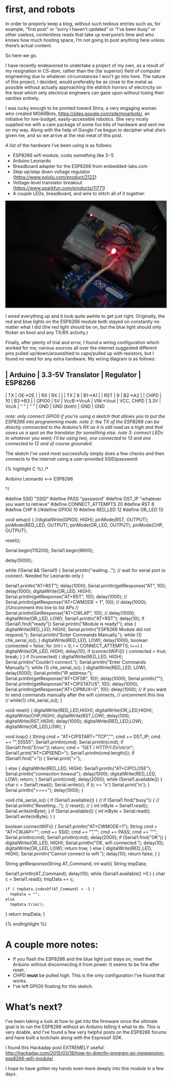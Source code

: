 first, and robots
======

In order to properly keep a blog, without such tedious entries such as, for example, “first post”
or “sorry I haven’t updated” or “I’ve been busy” or other useless, contentless reads that take up 
everyone’s time and who knows how much hosting space, I’m not going to post anything here unless there’s 
actual content.

So here we go.

I have recently endeavored to undertake a project of my own, as a result of my resignation in CS-dom,
rather than the (far superior) field of computer engineering due to whatever circumstances I won’t go into
here. The nature of this project, I decided, would preferably be as close to the metal as possible without 
actually approaching the eldritch horrors of electricity on the level which only electrical engineers can 
gaze upon without losing their sanities entirely.

I was lucky enough to be pointed toward Shira, a very engaging woman who created MOARBots, https://sites.google.com/site/moarbots/, an initiative 
for low-budget, easily-accessible robotics. She very nicely supplied me with a care package of some fun bits 
of hardware and sent me on my way. Along with the help of Google I’ve begun to decipher what she’s given me, 
and so we arrive at the real meat of this post.

A list of the hardware I’ve been using is as follows:

* ESP8266 wifi module, costs something like $3-$5
* Arduino Leonardo
* Breadboard adapter for the ESP8266 from embedded-labs.com
* Step up/step down voltage regulator (https://www.pololu.com/product/2122)
* Voltage-level translator breakout (https://www.sparkfun.com/products/11771)
* A couple LEDs, breadboard, and wire to stitch all of it together.

![Arduino Leonardo and ESP8266](/assets/itsalive.jpg)

I wired everything up and it took quite awhile to get just right. Originally, the red and blue lights on the 
ESP8266 module both stayed on constantly no matter what I did (the red light should be on, but the blue light
should only flicker on boot and any TX/RX activity.)

Finally, after plenty of trial and error, I found a wiring configuration which worked for me; various sources all 
over the internet suggested different pins pulled up/down/around/tied to caps/pulled up with resistors, but I found 
no need for any extra hardware. My wiring diagram is as follows:

| Arduino | 3.3-5V Translator | Regulator | ESP8266
------------------------------------------------
| TX   | OE->OE     |                   | RX
| RX   |            |                   | TX 
| 8    | B1->A1     |                   | RST
| 9    | B2->A2     |                   | CHPD
| 10   | B3->B3     |                   | GPIO0
| 5V   | VccB->VccA | VIN->Vout         | VCC, CHPD
| 3.3V | VccA       | “ “               | “ ”
| GND  | GND (both) | GND               | GND

*note: only connect GPIO0 if you’re using a sketch that allows you to put the ESP8266 into programming mode.*
*note 2: the TX of the ESP8266 can be directly connnected to the Arduino’s RX as it is still read as a high and 
that saves us a spot on the translator for something else.
note 3: connect LEDs to whatever you want; I’ll be using two, one connected to 13 and one connected to 12 and of course grounded.*

The sketch I’ve used most successfully simply does a few checks and then connects to the internet using a user-provided SSID/password:

{% highlight C %}
/*

Arduino Leonardo <--> ESP8266

*/

#define SSID "SSID"
#define PASS "password"
#define DST_IP "whatever you want to retrieve"
#define CONNECT_ATTEMPTS 20
#define RST 8
#define CHP 9
//#define GPIO0 10
#define RED_LED 12
#define OR_LED 13

void setup() {
  //digitalWrite(GPIO0, HIGH);
  pinMode(RST, OUTPUT);
  pinMode(RED_LED, OUTPUT);
  pinMode(OR_LED, OUTPUT);
  pinMode(CHP, OUTPUT);

  reset();

  Serial.begin(115200);
  Serial1.begin(9600);

  delay(5000);
  
  while (!Serial && !Serial1) {
     Serial.println("waiting..."); // wait for serial port to connect. Needed for Leonardo only
  } 
  
  Serial1.println("AT+RST");
  delay(1000);
  Serial.println(getResponse("AT", 10));
  delay(1000);
  digitalWrite(OR_LED, HIGH);
  Serial.println(getResponse("AT+RST", 10));
  delay(1000);
//  Serial.println(getResponse("AT+CWMODE = 1", 10));
//  delay(1000);
//Uncomment this line to list APs
//  Serial.println(GetResponse("AT+CWLAP", 10));
//  delay(1000);
  digitalWrite(OR_LED, LOW);
  Serial1.println("AT+RST");
  delay(10);
  if (Serial1.find("ready")) Serial.println("Module is ready!");
  else {
    digitalWrite(RED_LED, HIGH);
    Serial.println("ESP8266 Module did not respond.");
    Serial.println("Enter Commands Manually.");
    while (1) chk_serial_io();
  }
  digitalWrite(RED_LED, LOW);
  delay(1000);
  boolean connected = false;
  for (int i = 0; i < CONNECT_ATTEMPTS; i++) {
    digitalWrite(OR_LED, HIGH);
    delay(10);
    if (connectWiFi()) {
      connected = true;
      break;
    }
  }
  if (!connected) {
    digitalWrite(RED_LED, HIGH);
    Serial.println("Couldn't connect.");
    Serial.println("Enter Commands Manually.");
    while (1) chk_serial_io();
  }
  digitalWrite(RED_LED, LOW);
  delay(5000);
  Serial.println("IP address:");
  Serial.println(getResponse("AT+CIFSR", 10));
  delay(1000);
  Serial.println("");
  Serial.println(getResponse("AT+CIPSTATUS", 10));
  delay(1000);
  Serial.println(getResponse("AT+CIPMUX=0", 10));
  delay(1000);
  // if you want to send commands manually after the wifi connects,
  // uncomment this line
  // while(1) chk_serial_io();
}

void reset() {
  digitalWrite(RED_LED,HIGH);
  digitalWrite(OR_LED,HIGH);
  digitalWrite(CHP,HIGH);
  digitalWrite(RST,LOW);
  delay(100);
  digitalWrite(RST,HIGH);
  delay(1000);
  digitalWrite(RED_LED,LOW);
  digitalWrite(OR_LED,LOW);
}

void loop() {
  String cmd = "AT+CIPSTART=\"TCP\",\"";
  cmd += DST_IP;
  cmd += "\",55555";
  Serial1.println(cmd);
  Serial.println(cmd);
  if (Serial1.find("Error")) return;
  cmd = "GET / HTTP/1.0\r\n\r\n";
  Serial1.print("AT+CIPSEND=");
  Serial1.println(cmd.length());
  if (Serial1.find(">")) {
    Serial.print(">");

  } else {
    digitalWrite(RED_LED, HIGH);
    Serial1.println("AT+CIPCLOSE");
    Serial.println("connection timeout");
    delay(1000);
    digitalWrite(RED_LED, LOW);
    return;
  }
  Serial1.print(cmd);
  delay(2000);
  while (Serial1.available()) {
    char c = Serial1.read();
    Serial.write(c);
    if (c == '\r') Serial.print('\n');
  }
  Serial.println("====");
  delay(1000);
}

void chk_serial_io() {
  if (Serial1.available()) {
//    if (Serial1.find("busy")) {
//      Serial.println("Resetting...");
//      reset();
//    }
    int inByte = Serial1.read();
    Serial.write(inByte);
  }
  if (Serial.available()) {
    int inByte = Serial.read();
    Serial1.write(inByte);
  }
}

boolean connectWiFi() {
  Serial1.println("AT+CWMODE=1");
  String cmd = "AT+CWJAP=\"";
  cmd += SSID;
  cmd += "\",\"";
  cmd += PASS;
  cmd += "\"";
  Serial.println(cmd);
  Serial1.println(cmd);
  delay(2000);
  if (Serial1.find("OK")) {
    digitalWrite(OR_LED, HIGH);
    Serial.println("OK, wifi connected.");
    delay(10);
    digitalWrite(OR_LED, LOW);
    return true;
  } else {
    digitalWrite(RED_LED, HIGH);
    Serial.println("Cannot connect to wifi.");
    delay(10);
    return false;
  }
}

String getResponse(String AT_Command, int wait){
  String tmpData;
  
  Serial1.println(AT_Command);
  delay(10);
  while (Serial1.available() >0 )  {
    char c = Serial1.read();
    tmpData += c;
    
    if ( tmpData.indexOf(AT_Command) > -1 )         
      tmpData = "";
    else
      tmpData.trim();       
          
   }
   return tmpData;
}

{% endhighlight %}


A couple more notes:
====================
* If you flash the ESP8266 and the blue light just stays on, reset the Arduino without disconnecting it from power.
It seems to be fine after reset.
* CHPD __must__ be pulled high. This is the only configuration I’ve found that works.
* I’ve left GPIO0 floating for this sketch. 

What’s next?
============

I’ve been taking a look at how to get into the firmware since the ultimate goal is to run the ESP8266
 without an Arduino telling it what to do. This is very doable, and I’ve found a few very helpful posts on 
 the ESP8266 forums and have built a toolchain along with the Espressif SDK. 

I found this Hackaday post EXTREMELY useful: http://hackaday.com/2015/03/18/how-to-directly-program-an-inexpensive-esp8266-wifi-module/

I hope to have gotten my hands even more deeply into this module in a few days.
